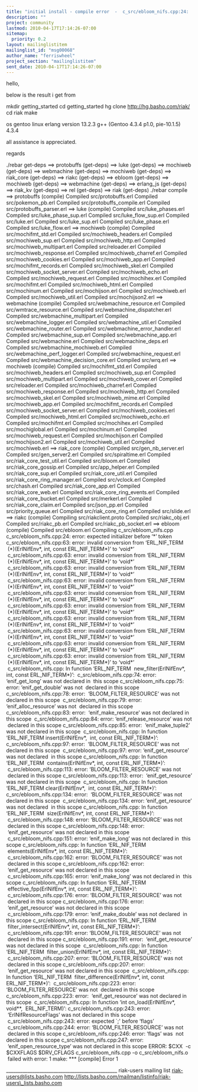 ```yaml
---
title: "initial install - compile error  -  c_src/ebloom_nifs.cpp:24:	error: expected initializer before ‘*’	token"
description: ""
project: community
lastmod: 2010-04-17T17:14:26-07:00
sitemap:
  priority: 0.2
layout: mailinglistitem
mailinglist_id: "msg00068"
author_name: "ferriswheel"
project_section: "mailinglistitem"
sent_date: 2010-04-17T17:14:26-07:00
---
```



hello,


below is the result i get from 

 mkdir getting\_started
 cd getting\_started
 hg clone http://hg.basho.com/riak/
 cd riak
 make

os gentoo linux
erlang version 13.2.3
g++ (Gentoo 4.3.4 p1.0, pie-10.1.5) 4.3.4

all assistance is appreciated.

regards


./rebar get-deps
==> protobuffs (get-deps)
==> luke (get-deps)
==> mochiweb (get-deps)
==> webmachine (get-deps)
==> mochiweb (get-deps)
==> riak\_core (get-deps)
==> riakc (get-deps)
==> ebloom (get-deps)
==> mochiweb (get-deps)
==> webmachine (get-deps)
==> erlang\_js (get-deps)
==> riak\_kv (get-deps)
==> rel (get-deps)
==> riak (get-deps)
./rebar compile
==> protobuffs (compile)
Compiled src/protobuffs.erl
Compiled src/pokemon\_pb.erl
Compiled src/protobuffs\_compile.erl
Compiled src/protobuffs\_parser.erl
==> luke (compile)
Compiled src/luke\_phases.erl
Compiled src/luke\_phase\_sup.erl
Compiled src/luke\_flow\_sup.erl
Compiled src/luke.erl
Compiled src/luke\_sup.erl
Compiled src/luke\_phase.erl
Compiled src/luke\_flow.erl
==> mochiweb (compile)
Compiled src/mochifmt\_std.erl
Compiled src/mochiweb\_headers.erl
Compiled src/mochiweb\_sup.erl
Compiled src/mochiweb\_http.erl
Compiled src/mochiweb\_multipart.erl
Compiled src/reloader.erl
Compiled src/mochiweb\_response.erl
Compiled src/mochiweb\_charref.erl
Compiled src/mochiweb\_cookies.erl
Compiled src/mochiweb\_app.erl
Compiled src/mochifmt\_records.erl
Compiled src/mochiweb\_skel.erl
Compiled src/mochiweb\_socket\_server.erl
Compiled src/mochiweb\_echo.erl
Compiled src/mochiweb\_request.erl
Compiled src/mochihex.erl
Compiled src/mochifmt.erl
Compiled src/mochiweb\_html.erl
Compiled src/mochinum.erl
Compiled src/mochijson.erl
Compiled src/mochiweb.erl
Compiled src/mochiweb\_util.erl
Compiled src/mochijson2.erl
==> webmachine (compile)
Compiled src/webmachine\_resource.erl
Compiled src/wmtrace\_resource.erl
Compiled src/webmachine\_dispatcher.erl
Compiled src/webmachine\_multipart.erl
Compiled src/webmachine\_logger.erl
Compiled src/webmachine\_util.erl
Compiled src/webmachine\_router.erl
Compiled src/webmachine\_error\_handler.erl
Compiled src/webmachine\_sup.erl
Compiled src/webmachine\_app.erl
Compiled src/webmachine.erl
Compiled src/webmachine\_deps.erl
Compiled src/webmachine\_mochiweb.erl
Compiled src/webmachine\_perf\_logger.erl
Compiled src/webmachine\_request.erl
Compiled src/webmachine\_decision\_core.erl
Compiled src/wrq.erl
==> mochiweb (compile)
Compiled src/mochifmt\_std.erl
Compiled src/mochiweb\_headers.erl
Compiled src/mochiweb\_sup.erl
Compiled src/mochiweb\_multipart.erl
Compiled src/mochiweb\_cover.erl
Compiled src/reloader.erl
Compiled src/mochiweb\_charref.erl
Compiled src/mochiweb\_response.erl
Compiled src/mochiweb\_http.erl
Compiled src/mochiweb\_skel.erl
Compiled src/mochiweb\_mime.erl
Compiled src/mochiweb\_app.erl
Compiled src/mochifmt\_records.erl
Compiled src/mochiweb\_socket\_server.erl
Compiled src/mochiweb\_cookies.erl
Compiled src/mochiweb\_html.erl
Compiled src/mochiweb\_echo.erl
Compiled src/mochifmt.erl
Compiled src/mochihex.erl
Compiled src/mochiglobal.erl
Compiled src/mochinum.erl
Compiled src/mochiweb\_request.erl
Compiled src/mochijson.erl
Compiled src/mochijson2.erl
Compiled src/mochiweb\_util.erl
Compiled src/mochiweb.erl
==> riak\_core (compile)
Compiled src/gen\_nb\_server.erl
Compiled src/gen\_server2.erl
Compiled src/spiraltime.erl
Compiled src/riak\_core\_test\_util.erl
Compiled src/bloom.erl
Compiled src/riak\_core\_gossip.erl
Compiled src/app\_helper.erl
Compiled src/riak\_core\_sup.erl
Compiled src/riak\_core\_util.erl
Compiled src/riak\_core\_ring\_manager.erl
Compiled src/vclock.erl
Compiled src/chash.erl
Compiled src/riak\_core\_app.erl
Compiled src/riak\_core\_web.erl
Compiled src/riak\_core\_ring\_events.erl
Compiled src/riak\_core\_bucket.erl
Compiled src/merkerl.erl
Compiled src/riak\_core\_claim.erl
Compiled src/json\_pp.erl
Compiled src/priority\_queue.erl
Compiled src/riak\_core\_ring.erl
Compiled src/slide.erl
==> riakc (compile)
Compiling src/riakclient.proto
Compiled src/riakc\_obj.erl
Compiled src/riakc\_pb.erl
Compiled src/riakc\_pb\_socket.erl
==> ebloom (compile)
Compiled src/ebloom.erl
Compiling c\_src/ebloom\_nifs.cpp
c\_src/ebloom\_nifs.cpp:24: error: expected initializer before ‘\*’ token
c\_src/ebloom\_nifs.cpp:63: error: invalid conversion from ‘ERL\_NIF\_TERM
 (\*)(ErlNifEnv\*, int, const ERL\_NIF\_TERM\*)’ to ‘void\*’
 c\_src/ebloom\_nifs.cpp:63: error: invalid conversion from ‘ERL\_NIF\_TERM
 (\*)(ErlNifEnv\*, int, const ERL\_NIF\_TERM\*)’ to ‘void\*’
 c\_src/ebloom\_nifs.cpp:63: error: invalid conversion from ‘ERL\_NIF\_TERM
 (\*)(ErlNifEnv\*, int, const ERL\_NIF\_TERM\*)’ to ‘void\*’
 c\_src/ebloom\_nifs.cpp:63: error: invalid conversion from ‘ERL\_NIF\_TERM
 (\*)(ErlNifEnv\*, int, const ERL\_NIF\_TERM\*)’ to ‘void\*’
 c\_src/ebloom\_nifs.cpp:63: error: invalid conversion from ‘ERL\_NIF\_TERM
 (\*)(ErlNifEnv\*, int, const ERL\_NIF\_TERM\*)’ to ‘void\*’
 c\_src/ebloom\_nifs.cpp:63: error: invalid conversion from ‘ERL\_NIF\_TERM
 (\*)(ErlNifEnv\*, int, const ERL\_NIF\_TERM\*)’ to ‘void\*’
 c\_src/ebloom\_nifs.cpp:63: error: invalid conversion from ‘ERL\_NIF\_TERM
 (\*)(ErlNifEnv\*, int, const ERL\_NIF\_TERM\*)’ to ‘void\*’
 c\_src/ebloom\_nifs.cpp:63: error: invalid conversion from ‘ERL\_NIF\_TERM
 (\*)(ErlNifEnv\*, int, const ERL\_NIF\_TERM\*)’ to ‘void\*’
 c\_src/ebloom\_nifs.cpp:63: error: invalid conversion from ‘ERL\_NIF\_TERM
 (\*)(ErlNifEnv\*, int, const ERL\_NIF\_TERM\*)’ to ‘void\*’
 c\_src/ebloom\_nifs.cpp:63: error: invalid conversion from ‘ERL\_NIF\_TERM
 (\*)(ErlNifEnv\*, int, const ERL\_NIF\_TERM\*)’ to ‘void\*’
 c\_src/ebloom\_nifs.cpp: In function ‘ERL\_NIF\_TERM
 new\_filter(ErlNifEnv\*, int, const ERL\_NIF\_TERM\*)’:
 c\_src/ebloom\_nifs.cpp:74: error: ‘enif\_get\_long’ was not declared in
 this scope c\_src/ebloom\_nifs.cpp:75: error: ‘enif\_get\_double’ was not
 declared in this scope c\_src/ebloom\_nifs.cpp:78: error:
 ‘BLOOM\_FILTER\_RESOURCE’ was not declared in this scope
 c\_src/ebloom\_nifs.cpp:79: error: ‘enif\_alloc\_resource’ was not
 declared in this scope c\_src/ebloom\_nifs.cpp:83: error:
 ‘enif\_make\_resource’ was not declared in this scope
 c\_src/ebloom\_nifs.cpp:84: error: ‘enif\_release\_resource’ was not
 declared in this scope c\_src/ebloom\_nifs.cpp:85: error:
 ‘enif\_make\_tuple2’ was not declared in this scope
 c\_src/ebloom\_nifs.cpp: In function ‘ERL\_NIF\_TERM insert(ErlNifEnv\*,
 int, const ERL\_NIF\_TERM\*)’: c\_src/ebloom\_nifs.cpp:97: error:
 ‘BLOOM\_FILTER\_RESOURCE’ was not declared in this scope
 c\_src/ebloom\_nifs.cpp:97: error: ‘enif\_get\_resource’ was not declared
 in this scope c\_src/ebloom\_nifs.cpp: In function ‘ERL\_NIF\_TERM
 contains(ErlNifEnv\*, int, const ERL\_NIF\_TERM\*)’:
 c\_src/ebloom\_nifs.cpp:113: error: ‘BLOOM\_FILTER\_RESOURCE’ was not
 declared in this scope c\_src/ebloom\_nifs.cpp:113: error:
 ‘enif\_get\_resource’ was not declared in this scope
 c\_src/ebloom\_nifs.cpp: In function ‘ERL\_NIF\_TERM clear(ErlNifEnv\*,
 int, const ERL\_NIF\_TERM\*)’: c\_src/ebloom\_nifs.cpp:134: error:
 ‘BLOOM\_FILTER\_RESOURCE’ was not declared in this scope
 c\_src/ebloom\_nifs.cpp:134: error: ‘enif\_get\_resource’ was not declared
 in this scope c\_src/ebloom\_nifs.cpp: In function ‘ERL\_NIF\_TERM
 size(ErlNifEnv\*, int, const ERL\_NIF\_TERM\*)’:
 c\_src/ebloom\_nifs.cpp:148: error: ‘BLOOM\_FILTER\_RESOURCE’ was not
 declared in this scope c\_src/ebloom\_nifs.cpp:148: error:
 ‘enif\_get\_resource’ was not declared in this scope
 c\_src/ebloom\_nifs.cpp:151: error: ‘enif\_make\_long’ was not declared in
 this scope c\_src/ebloom\_nifs.cpp: In function ‘ERL\_NIF\_TERM
 elements(ErlNifEnv\*, int, const ERL\_NIF\_TERM\*)’:
 c\_src/ebloom\_nifs.cpp:162: error: ‘BLOOM\_FILTER\_RESOURCE’ was not
 declared in this scope c\_src/ebloom\_nifs.cpp:162: error:
 ‘enif\_get\_resource’ was not declared in this scope
 c\_src/ebloom\_nifs.cpp:165: error: ‘enif\_make\_long’ was not declared in
 this scope c\_src/ebloom\_nifs.cpp: In function ‘ERL\_NIF\_TERM
 effective\_fpp(ErlNifEnv\*, int, const ERL\_NIF\_TERM\*)’:
 c\_src/ebloom\_nifs.cpp:176: error: ‘BLOOM\_FILTER\_RESOURCE’ was not
 declared in this scope c\_src/ebloom\_nifs.cpp:176: error:
 ‘enif\_get\_resource’ was not declared in this scope
 c\_src/ebloom\_nifs.cpp:179: error: ‘enif\_make\_double’ was not declared
 in this scope c\_src/ebloom\_nifs.cpp: In function ‘ERL\_NIF\_TERM
 filter\_intersect(ErlNifEnv\*, int, const ERL\_NIF\_TERM\*)’:
 c\_src/ebloom\_nifs.cpp:191: error: ‘BLOOM\_FILTER\_RESOURCE’ was not
 declared in this scope c\_src/ebloom\_nifs.cpp:191: error:
 ‘enif\_get\_resource’ was not declared in this scope
 c\_src/ebloom\_nifs.cpp: In function ‘ERL\_NIF\_TERM
 filter\_union(ErlNifEnv\*, int, const ERL\_NIF\_TERM\*)’:
 c\_src/ebloom\_nifs.cpp:207: error: ‘BLOOM\_FILTER\_RESOURCE’ was not
 declared in this scope c\_src/ebloom\_nifs.cpp:207: error:
 ‘enif\_get\_resource’ was not declared in this scope
 c\_src/ebloom\_nifs.cpp: In function ‘ERL\_NIF\_TERM
 filter\_difference(ErlNifEnv\*, int, const ERL\_NIF\_TERM\*)’:
 c\_src/ebloom\_nifs.cpp:223: error: ‘BLOOM\_FILTER\_RESOURCE’ was not
 declared in this scope c\_src/ebloom\_nifs.cpp:223: error:
 ‘enif\_get\_resource’ was not declared in this scope
 c\_src/ebloom\_nifs.cpp: In function ‘int on\_load(ErlNifEnv\*, void\*\*,
 ERL\_NIF\_TERM)’: c\_src/ebloom\_nifs.cpp:243: error:
 ‘ErlNifResourceFlags’ was not declared in this scope
 c\_src/ebloom\_nifs.cpp:243: error: expected `;' before ‘flags’
 c\_src/ebloom\_nifs.cpp:244: error: ‘BLOOM\_FILTER\_RESOURCE’ was not
 declared in this scope c\_src/ebloom\_nifs.cpp:246: error: ‘flags’ was
 not declared in this scope c\_src/ebloom\_nifs.cpp:247: error:
 ‘enif\_open\_resource\_type’ was not declared in this scope ERROR: $CXX
 -c $CXXFLAGS $DRV\_CFLAGS c\_src/ebloom\_nifs.cpp -o c\_src/ebloom\_nifs.o
 failed with error: 1 make: \*\*\* [compile] Error 1




\_\_\_\_\_\_\_\_\_\_\_\_\_\_\_\_\_\_\_\_\_\_\_\_\_\_\_\_\_\_\_\_\_\_\_\_\_\_\_\_\_\_\_\_\_\_\_
riak-users mailing list
riak-users@lists.basho.com
http://lists.basho.com/mailman/listinfo/riak-users\_lists.basho.com

